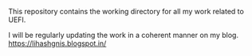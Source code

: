 This repository contains the working directory for all my work related to UEFI.

I will be regularly updating the work in a coherent manner on my blog.
https://lihashgnis.blogspot.in/
